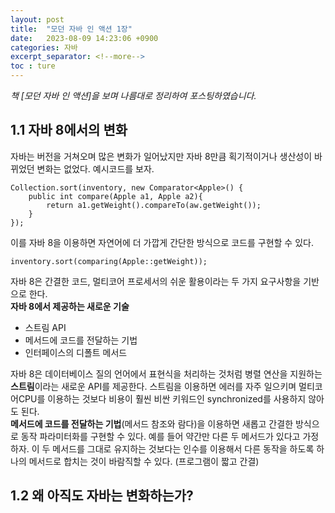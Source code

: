 ```yaml
---
layout: post
title:  "모던 자바 인 액션 1장"
date:   2023-08-09 14:23:06 +0900
categories: 자바
excerpt_separator: <!--more-->
toc : ture
---
```

<i>책 [모던 자바 인 액션]을 보며 나름대로 정리하여 포스팅하였습니다.</i> 
<!--more-->
## 1.1 자바 8에서의 변화
자바는 버전을 거쳐오며 많은 변화가 일어났지만 자바 8만큼 획기적이거나 생산성이 바뀌었던 변화는 없었다.
예시코드를 보자.
```
Collection.sort(inventory, new Comparator<Apple>() {
    public int compare(Apple a1, Apple a2){
        return a1.getWeight().compareTo(aw.getWeight());
    }
});
```
이를 자바 8을 이용하면 자연어에 더 가깝게 간단한 방식으로 코드를 구현할 수 있다.
```
inventory.sort(comparing(Apple::getWeight));
```
자바 8은 간결한 코드, 멀티코어 프로세서의 쉬운 활용이라는 두 가지 요구사항을 기반으로 한다.
<br><b>자바 8에서 제공하는 새로운 기술</b>
* 스트림 API
* 메서드에 코드를 전달하는 기법
* 인터페이스의 디폴트 메서드

자바 8은 데이터베이스 질의 언어에서 표현식을 처리하는 것처럼 병렬 연산을 지원하는 <b>스트림</b>이라는 새로운 API를 제공한다. 스트림을 이용하면 에러를 자주 일으키며 멀티코어CPU를 이용하는 것보다 비용이 훨씬 비싼 키워드인 synchronized를 사용하지 않아도 된다.
<br>
<b>메서드에 코드를 전달하는 기법</b>(메서드 참조와 람다)을 이용하면 새롭고 간결한 방식으로 동작 파라미터화를 구현할 수 있다. 예를 들어 약간만 다른 두 메서드가 있다고 가정하자. 이 두 메서드를 그대로 유지하는 것보다는 인수를 이용해서 다른 동작을 하도록 하나의 메서드로 합치는 것이 바람직할 수 있다. (프로그램이 짧고 간결) 
<br>
## 1.2 왜 아직도 자바는 변화하는가?